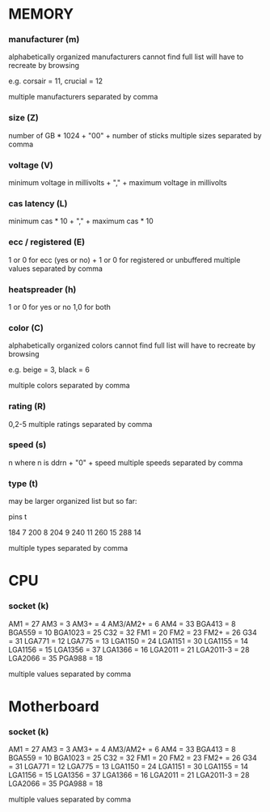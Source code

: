 # MEMORY

### manufacturer (m)

alphabetically organized manufacturers
cannot find full list
will have to recreate by browsing

e.g. corsair = 11, crucial = 12

multiple manufacturers separated by comma

### size (Z)

number of GB * 1024  + "00" + number of sticks
multiple sizes separated by comma

### voltage (V)

minimum voltage in millivolts + "," + maximum voltage in millivolts

### cas latency (L)

minimum cas * 10 + "," + maximum cas * 10

### ecc / registered (E)

1 or 0 for ecc (yes or no) + 1 or 0 for registered or unbuffered
multiple values separated by comma

### heatspreader (h)

1 or 0 for yes or no
1,0 for both

### color (C)

alphabetically organized colors
cannot find full list
will have to recreate by browsing

e.g. beige = 3, black = 6

multiple colors separated by comma

### rating (R)

0,2-5
multiple ratings separated by comma

### speed (s)

n where n is ddrn + "0" + speed
multiple speeds separated by comma

### type (t)

may be larger organized list but so far:

pins	t

184		7
200		8
204		9
240		11
260		15
288		14

multiple types separated by comma

# CPU

### socket (k)

AM1 = 27
AM3 = 3
AM3+ = 4
AM3/AM2+ = 6
AM4 = 33
BGA413 = 8
BGA559 = 10
BGA1023 = 25
C32 = 32
FM1 = 20
FM2 = 23
FM2+ = 26
G34 = 31
LGA771 = 12
LGA775 = 13
LGA1150 = 24
LGA1151 = 30
LGA1155 = 14
LGA1156 = 15
LGA1356 = 37
LGA1366 = 16
LGA2011 = 21
LGA2011-3 = 28
LGA2066 = 35
PGA988 = 18

multiple values separated by comma

# Motherboard

### socket (k)

AM1 = 27
AM3 = 3
AM3+ = 4
AM3/AM2+ = 6
AM4 = 33
BGA413 = 8
BGA559 = 10
BGA1023 = 25
C32 = 32
FM1 = 20
FM2 = 23
FM2+ = 26
G34 = 31
LGA771 = 12
LGA775 = 13
LGA1150 = 24
LGA1151 = 30
LGA1155 = 14
LGA1156 = 15
LGA1356 = 37
LGA1366 = 16
LGA2011 = 21
LGA2011-3 = 28
LGA2066 = 35
PGA988 = 18

multiple values separated by comma